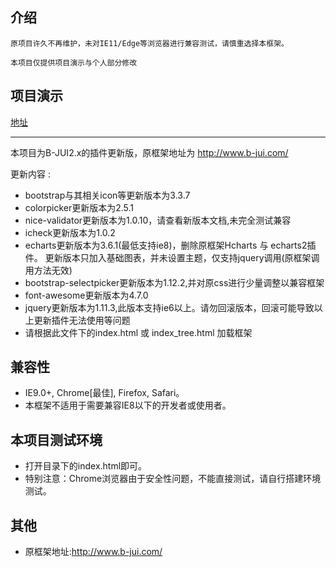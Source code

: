 ## 介绍

````
原项目许久不再维护，未对IE11/Edge等浏览器进行兼容测试，请慎重选择本框架。

本项目仅提供项目演示与个人部分修改
````

## 项目演示

[地址](http://121.43.171.70/B-JUI/)

--------------------------------------------------

本项目为B-JUI2.x的插件更新版，原框架地址为 http://www.b-jui.com/

更新内容 : 
- bootstrap与其相关icon等更新版本为3.3.7
- colorpicker更新版本为2.5.1
- nice-validator更新版本为1.0.10，请查看新版本文档,未完全测试兼容
- icheck更新版本为1.0.2
- echarts更新版本为3.6.1(最低支持ie8)，删除原框架Hcharts 与 echarts2插件。
  更新版本只加入基础图表，并未设置主题，仅支持jquery调用(原框架调用方法无效)
- bootstrap-selectpicker更新版本为1.12.2,并对原css进行少量调整以兼容框架
- font-awesome更新版本为4.7.0
- jquery更新版本为1.11.3,此版本支持ie6以上。请勿回滚版本，回滚可能导致以上更新插件无法使用等问题
- 请根据此文件下的index.html 或 index_tree.html 加载框架

## 兼容性

- IE9.0+, Chrome[最佳], Firefox, Safari。
- 本框架不适用于需要兼容IE8以下的开发者或使用者。

## 本项目测试环境

- 打开目录下的index.html即可。
- 特别注意：Chrome浏览器由于安全性问题，不能直接测试，请自行搭建环境测试。

## 其他

- 原框架地址:http://www.b-jui.com/
